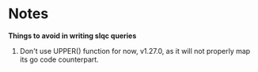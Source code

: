 # Notes

**Things to avoid in writing slqc queries**

1. Don't use UPPER() function for now, v1.27.0, as it will not properly map its go code counterpart.
